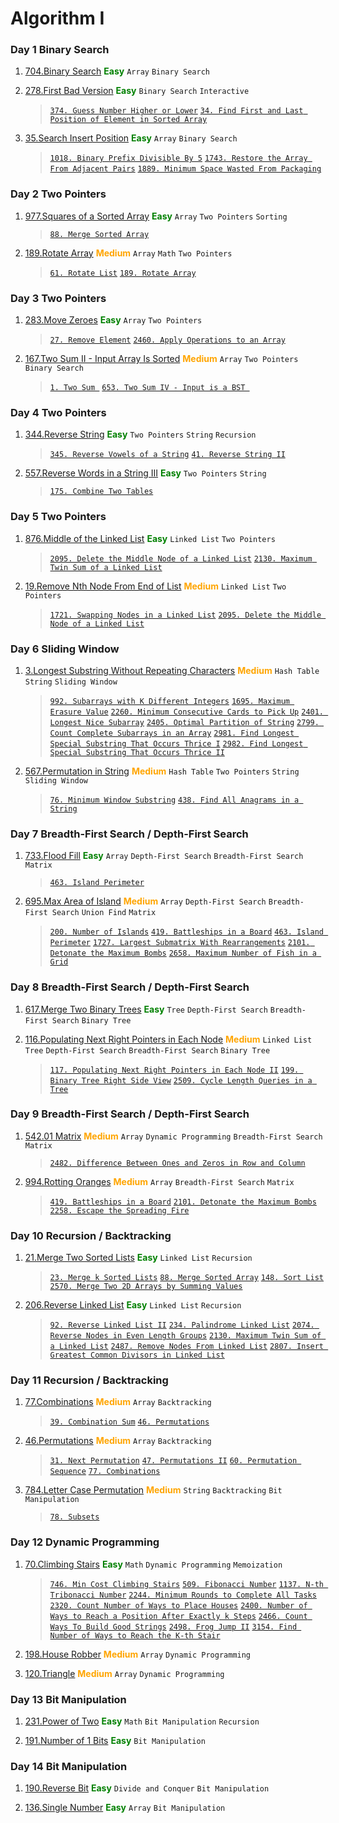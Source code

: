 # Algorithm I
### Day 1 Binary Search
1. [704.Binary Search](https://leetcode.com/problems/binary-search/) 
<font color="green">**Easy**</font>
`Array` `Binary Search`

2. [278.First Bad Version](https://leetcode.com/problems/first-bad-version/) 
<font color="green">**Easy**</font>
`Binary Search` `Interactive`

    >[`374. Guess Number Higher or Lower`](https://leetcode.com/problems/guess-number-higher-or-lower/) 
[`34. Find First and Last Position of Element in Sorted Array`](https://leetcode.com/problems/find-first-and-last-position-of-element-in-sorted-array/)

3. [35.Search Insert Position](https://leetcode.com/problems/search-insert-position/) 
<font color="green">**Easy**</font>
`Array` `Binary Search`
    >[`1018. Binary Prefix Divisible By 5`](https://leetcode.com/problems/binary-prefix-divisible-by-5/)
[`1743. Restore the Array From Adjacent Pairs`](https://leetcode.com/problems/restore-the-array-from-adjacent-pairs/)
[`1889. Minimum Space Wasted From Packaging`](https://leetcode.com/problems/minimum-space-wasted-from-packaging/)

### Day 2 Two Pointers
1. [977.Squares of a Sorted Array](https://leetcode.com/problems/squares-of-a-sorted-array/) 
<font color="green">**Easy**</font> 
`Array` `Two Pointers` `Sorting`
    >[`88. Merge Sorted Array`](https://leetcode.com/problems/merge-sorted-array/)

2. [189.Rotate Array](https://leetcode.com/problems/rotate-array/) 
<font color="orange">**Medium**</font>
`Array` `Math` `Two Pointers`

    >[`61. Rotate List`](https://leetcode.com/problems/rotate-list/)
    [`189. Rotate Array`](https://leetcode.com/problems/rotate-array/description/)
### Day 3 Two Pointers
1. [283.Move Zeroes](https://leetcode.com/problems/move-zeroes/) 
<font color="green">**Easy**</font> 
`Array` `Two Pointers`
    >[`27. Remove Element`](https://leetcode.com/problems/remove-element/description/)
    [`2460. Apply Operations to an Array`](https://leetcode.com/problems/apply-operations-to-an-array/description/)
    

2. [167.Two Sum II - Input Array Is Sorted](https://leetcode.com/problems/two-sum-ii-input-array-is-sorted/)
<font color="orange">**Medium**</font> 
`Array` `Two Pointers` `Binary Search`
    >[`1. Two Sum
`](https://leetcode.com/problems/two-sum/description/)
[`653. Two Sum IV - Input is a BST
`](https://leetcode.com/problems/two-sum-iv-input-is-a-bst/description/)

### Day 4 Two Pointers
1. [344.Reverse String](https://leetcode.com/problems/reverse-string/) 
<font color="green">**Easy**</font> 
`Two Pointers` `String` `Recursion`
    >[`345. Reverse Vowels of a String`](https://leetcode.com/problems/reverse-vowels-of-a-string/description/)
    [`41. Reverse String II`](https://leetcode.com/problems/reverse-string-ii/description/)

2. [557.Reverse Words in a String III](https://leetcode.com/problems/employee-bonus/) 
<font color="green">**Easy**</font> 
`Two Pointers` `String`
    >[`175. Combine Two Tables`](https://leetcode.com/problems/combine-two-tables/description/)

### Day 5 Two Pointers
1. [876.Middle of the Linked List](https://leetcode.com/problems/middle-of-the-linked-list/) 
<font color="green">**Easy**</font> 
`Linked List` `Two Pointers`
    >[`2095. Delete the Middle Node of a Linked List`](https://leetcode.com/problems/delete-the-middle-node-of-a-linked-list/)
    [`2130. Maximum Twin Sum of a Linked List`](https://leetcode.com/problems/maximum-twin-sum-of-a-linked-list/description/)

2. [19.Remove Nth Node From End of List](https://leetcode.com/problems/remove-nth-node-from-end-of-list/) 
<font color="orange">**Medium**</font> 
`Linked List` `Two Pointers`
    >[`1721. Swapping Nodes in a Linked List`](https://leetcode.com/problems/swapping-nodes-in-a-linked-list/description/)
    [`2095. Delete the Middle Node of a Linked List`](https://leetcode.com/problems/delete-the-middle-node-of-a-linked-list/description/)

### Day 6 Sliding Window
1. [3.Longest Substring Without Repeating Characters](https://leetcode.com/problems/longest-substring-without-repeating-characters/)
<font color="orange">**Medium**</font> 
`Hash Table` `String` `Sliding Window`
    >[`992. Subarrays with K Different Integers`](https://leetcode.com/problems/subarrays-with-k-different-integers/description/)
    [`1695. Maximum Erasure Value`](https://leetcode.com/problems/maximum-erasure-value/description/)
    [`2260. Minimum Consecutive Cards to Pick Up`](https://leetcode.com/problems/minimum-consecutive-cards-to-pick-up/description/)
    [`2401. Longest Nice Subarray`](https://leetcode.com/problems/longest-nice-subarray/description/)
    [`2405. Optimal Partition of String`](https://leetcode.com/problems/optimal-partition-of-string/description/)
    [`2799. Count Complete Subarrays in an Array`](https://leetcode.com/problems/count-complete-subarrays-in-an-array/description/)
    [`2981. Find Longest Special Substring That Occurs Thrice I`](https://leetcode.com/problems/find-longest-special-substring-that-occurs-thrice-i/description/)
    [`2982. Find Longest Special Substring That Occurs Thrice II`](https://leetcode.com/problems/find-longest-special-substring-that-occurs-thrice-ii/description/)

2. [567.Permutation in String](https://leetcode.com/problems/permutation-in-string/)
<font color="orange">**Medium**</font> 
`Hash Table` `Two Pointers` `String` `Sliding Window`
    >[`76. Minimum Window Substring`](https://leetcode.com/problems/minimum-window-substring/description/)
    [`438. Find All Anagrams in a String`](https://leetcode.com/problems/find-all-anagrams-in-a-string/description/)

### Day 7 Breadth-First Search / Depth-First Search
1. [733.Flood Fill](https://leetcode.com/problems/flood-fill/)
<font color="green">**Easy**</font> 
`Array` `Depth-First Search` `Breadth-First Search` `Matrix`
    >[`463. Island Perimeter`](https://leetcode.com/problems/island-perimeter/description/)

2. [695.Max Area of Island](https://leetcode.com/problems/max-area-of-island/)
<font color="orange">**Medium**</font> 
`Array` `Depth-First Search` `Breadth-First Search` `Union Find` `Matrix` 
    >[`200. Number of Islands`](https://leetcode.com/problems/number-of-islands/description/)
    [`419. Battleships in a Board`](https://leetcode.com/problems/battleships-in-a-board/description/)
    [`463. Island Perimeter`](https://leetcode.com/problems/island-perimeter/description/)
    [`1727. Largest Submatrix With Rearrangements`](https://leetcode.com/problems/largest-submatrix-with-rearrangements/description/)
    [`2101. Detonate the Maximum Bombs`](https://leetcode.com/problems/detonate-the-maximum-bombs/description/)
    [`2658. Maximum Number of Fish in a Grid`](https://leetcode.com/problems/maximum-number-of-fish-in-a-grid/description/)

### Day 8 Breadth-First Search / Depth-First Search
1. [617.Merge Two Binary Trees](https://leetcode.com/problems/merge-two-binary-trees/)
<font color="green">**Easy**</font> 
`Tree` `Depth-First Search` `Breadth-First Search` `Binary Tree`

2. [116.Populating Next Right Pointers in Each Node](https://leetcode.com/problems/populating-next-right-pointers-in-each-node/)
<font color="orange">**Medium**</font>
`Linked List` `Tree` `Depth-First Search` `Breadth-First Search` `Binary Tree`
    >[`117. Populating Next Right Pointers in Each Node II`](https://leetcode.com/problems/populating-next-right-pointers-in-each-node-ii/description/)
    [`199. Binary Tree Right Side View`](https://leetcode.com/problems/binary-tree-right-side-view/description/)
    [`2509. Cycle Length Queries in a Tree`](https://leetcode.com/problems/cycle-length-queries-in-a-tree/description/)

### Day 9 Breadth-First Search / Depth-First Search
1. [542.01 Matrix](https://leetcode.com/problems/01-matrix/)
<font color="orange">**Medium**</font> 
`Array` `Dynamic Programming` `Breadth-First Search` `Matrix`
    >[`2482. Difference Between Ones and Zeros in Row and Column`](https://leetcode.com/problems/difference-between-ones-and-zeros-in-row-and-column/)

2. [994.Rotting Oranges](https://leetcode.com/problems/rotting-oranges/)
<font color="orange">**Medium**</font> 
`Array` `Breadth-First Search` `Matrix`
    >[`419. Battleships in a Board`](https://leetcode.com/problems/battleships-in-a-board/description/)
    [`2101. Detonate the Maximum Bombs`](https://leetcode.com/problems/detonate-the-maximum-bombs/description/)
    [`2258. Escape the Spreading Fire`](https://leetcode.com/problems/escape-the-spreading-fire/description/)
    

### Day 10 Recursion / Backtracking
1. [21.Merge Two Sorted Lists](https://leetcode.com/problems/merge-two-sorted-lists/)
<font color="green">**Easy**</font>
`Linked List` `Recursion`
    >[`23. Merge k Sorted Lists`](https://leetcode.com/problems/merge-k-sorted-lists/description/)
    [`88. Merge Sorted Array`](https://leetcode.com/problems/merge-sorted-array/description/)
    [`148. Sort List`](https://leetcode.com/problems/sort-list/description/)
    [`2570. Merge Two 2D Arrays by Summing Values`](https://leetcode.com/problems/merge-two-2d-arrays-by-summing-values/description/)
    

2. [206.Reverse Linked List](https://leetcode.com/problems/reverse-linked-list/)
<font color="green">**Easy**</font>
`Linked List` `Recursion`
    >[`92. Reverse Linked List II`](https://leetcode.com/problems/reverse-linked-list-ii/description/)
    [`234. Palindrome Linked List`](https://leetcode.com/problems/palindrome-linked-list/description/)
    [`2074. Reverse Nodes in Even Length Groups`](https://leetcode.com/problems/reverse-nodes-in-even-length-groups/description/)
    [`2130. Maximum Twin Sum of a Linked List`](https://leetcode.com/problems/maximum-twin-sum-of-a-linked-list/description/)
    [`2487. Remove Nodes From Linked List`](https://leetcode.com/problems/remove-nodes-from-linked-list/description/)
    [`2807. Insert Greatest Common Divisors in Linked List`](https://leetcode.com/problems/insert-greatest-common-divisors-in-linked-list/description/)
    

### Day 11 Recursion / Backtracking
1. [77.Combinations](https://leetcode.com/problems/combinations/)
<font color="orange">**Medium**</font> 
`Array` `Backtracking`
    >[`39. Combination Sum`](https://leetcode.com/problems/combination-sum/description/)
    [`46. Permutations`](https://leetcode.com/problems/permutations/description/)
    

2. [46.Permutations](https://leetcode.com/problems/permutations/)
<font color="orange">**Medium**</font> 
`Array` `Backtracking`
    >[`31. Next Permutation`](https://leetcode.com/problems/next-permutation/description/)
    [`47. Permutations II`](https://leetcode.com/problems/permutations-ii/description/)
    [`60. Permutation Sequence`](https://leetcode.com/problems/permutation-sequence/description/)
    [`77. Combinations`](https://leetcode.com/problems/combinations/description/)
    

3. [784.Letter Case Permutation](https://leetcode.com/problems/letter-case-permutation/)
<font color="orange">**Medium**</font> 
`String` `Backtracking` `Bit Manipulation`
    >[`78. Subsets`](https://leetcode.com/problems/subsets/)

### Day 12 Dynamic Programming
1. [70.Climbing Stairs](https://leetcode.com/problems/climbing-stairs/) 
<font color="green">**Easy**</font> 
`Math` `Dynamic Programming` `Memoization`
    >[`746. Min Cost Climbing Stairs`](https://leetcode.com/problems/min-cost-climbing-stairs/description/)
    [`509. Fibonacci Number`](https://leetcode.com/problems/fibonacci-number/description/)
    [`1137. N-th Tribonacci Number`](https://leetcode.com/problems/n-th-tribonacci-number/description/)
    [`2244. Minimum Rounds to Complete All Tasks`](https://leetcode.com/problems/minimum-rounds-to-complete-all-tasks/description/)
    [`2320. Count Number of Ways to Place Houses`](https://leetcode.com/problems/count-number-of-ways-to-place-houses/description/)
    [`2400. Number of Ways to Reach a Position After Exactly k Steps`](https://leetcode.com/problems/number-of-ways-to-reach-a-position-after-exactly-k-steps/description/)
    [`2466. Count Ways To Build Good Strings`](https://leetcode.com/problems/count-ways-to-build-good-strings/description/)
    [`2498. Frog Jump II`](https://leetcode.com/problems/frog-jump-ii/description/)
    [`3154. Find Number of Ways to Reach the K-th Stair`](https://leetcode.com/problems/find-number-of-ways-to-reach-the-k-th-stair/description/)
    

2. [198.House Robber](https://leetcode.com/problems/house-robber/description/) 
<font color="orange">**Medium**</font> 
`Array` `Dynamic Programming`

3. [120.Triangle](https://leetcode.com/problems/triangle/description/) 
<font color="orange">**Medium**</font> 
`Array` `Dynamic Programming`

### Day 13 Bit Manipulation
1. [231.Power of Two](https://leetcode.com/problems/power-of-two/description/) 
<font color="green">**Easy**</font> 
`Math` `Bit Manipulation` `Recursion`

2. [191.Number of 1 Bits](https://leetcode.com/problems/number-of-1-bits/description/)
<font color="green">**Easy**</font> 
`Bit Manipulation`

### Day 14 Bit Manipulation
1. [190.Reverse Bit](https://leetcode.com/problems/reverse-bits/description/)
<font color="green">**Easy**</font> 
`Divide and Conquer` `Bit Manipulation`

2. [136.Single Number](https://leetcode.com/problems/single-number/description/) 
<font color="green">**Easy**</font>
`Array` `Bit Manipulation`